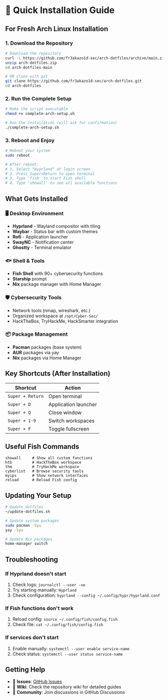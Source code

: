 # 🚀 Quick Installation Guide

## For Fresh Arch Linux Installation

### 1. Download the Repository
```bash
# Download the repository
curl -L https://github.com/fr3akazo1d-sec/arch-dotfiles/archive/main.zip -o arch-dotfiles.zip
unzip arch-dotfiles.zip
cd arch-dotfiles-main

# OR clone with git
git clone https://github.com/fr3akazo1d-sec/arch-dotfiles.git
cd arch-dotfiles
```

### 2. Run the Complete Setup
```bash
# Make the script executable
chmod +x complete-arch-setup.sh

# Run the installation (will ask for confirmation)
./complete-arch-setup.sh
```

### 3. Reboot and Enjoy
```bash
# Reboot your system
sudo reboot

# After reboot:
# 1. Select "Hyprland" at login screen
# 2. Press Super+Return to open terminal
# 3. Type 'fish' to start Fish shell
# 4. Type 'showall' to see all available functions
```

## What Gets Installed

### 🖥️ Desktop Environment
- **Hyprland** - Wayland compositor with tiling
- **Waybar** - Status bar with custom themes
- **Rofi** - Application launcher
- **SwayNC** - Notification center
- **Ghostty** - Terminal emulator

### 🐟 Shell & Tools
- **Fish Shell** with 90+ cybersecurity functions
- **Starship** prompt
- **Nix** package manager with Home Manager

### 🛡️ Cybersecurity Tools
- Network tools (nmap, wireshark, etc.)
- Organized workspace at `/opt/Cyber-Sec/`
- HackTheBox, TryHackMe, HackSmarter integration

### 📦 Package Management
- **Pacman** packages (base system)
- **AUR** packages via yay
- **Nix** packages via Home Manager

## Key Shortcuts (After Installation)

| Shortcut | Action |
|----------|--------|
| `Super + Return` | Open terminal |
| `Super + D` | Application launcher |
| `Super + Q` | Close window |
| `Super + 1-9` | Switch workspaces |
| `Super + F` | Toggle fullscreen |

## Useful Fish Commands

```fish
showall     # Show all custom functions
htb         # HackTheBox workspace
thm         # TryHackMe workspace
cyberlist   # Browse security tools
myips       # Show network interfaces
reload      # Reload Fish config
```

## Updating Your Setup

```bash
# Update dotfiles
~/update-dotfiles.sh

# Update system packages
sudo pacman -Syu
yay -Syu

# Update Nix packages
home-manager switch
```

## Troubleshooting

### If Hyprland doesn't start
1. Check logs: `journalctl --user -xe`
2. Try starting manually: `Hyprland`
3. Check configuration: `hyprland --config ~/.config/hypr/hyprland.conf`

### If Fish functions don't work
1. Reload config: `source ~/.config/fish/config.fish`
2. Check file: `cat ~/.config/fish/config.fish`

### If services don't start
1. Enable manually: `systemctl --user enable service-name`
2. Check status: `systemctl --user status service-name`

## Getting Help

- 🐛 **Issues**: [GitHub Issues](https://github.com/fr3akazo1d-sec/arch-dotfiles/issues)
- 📖 **Wiki**: Check the repository wiki for detailed guides
- 💬 **Community**: Join discussions in GitHub Discussions